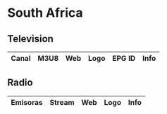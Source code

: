 # South Africa

## Television

| Canal | M3U8 | Web | Logo | EPG ID | Info |
| - | - | - | - | - | - |

## Radio

| Emisoras | Stream | Web | Logo | Info |
| - | - | - | - | - |
